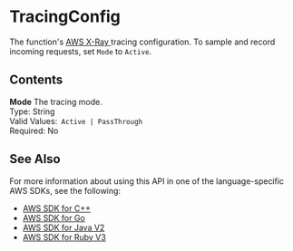 # TracingConfig<a name="API_TracingConfig"></a>

The function's [ AWS X\-Ray ](https://docs.aws.amazon.com/lambda/latest/dg/services-xray.html) tracing configuration\. To sample and record incoming requests, set `Mode` to `Active`\.

## Contents<a name="API_TracingConfig_Contents"></a>

 **Mode**   <a name="SSS-Type-TracingConfig-Mode"></a>
The tracing mode\.  
Type: String  
Valid Values:` Active | PassThrough`   
Required: No

## See Also<a name="API_TracingConfig_SeeAlso"></a>

For more information about using this API in one of the language\-specific AWS SDKs, see the following:
+  [ AWS SDK for C\+\+](https://docs.aws.amazon.com/goto/SdkForCpp/lambda-2015-03-31/TracingConfig) 
+  [ AWS SDK for Go](https://docs.aws.amazon.com/goto/SdkForGoV1/lambda-2015-03-31/TracingConfig) 
+  [ AWS SDK for Java V2](https://docs.aws.amazon.com/goto/SdkForJavaV2/lambda-2015-03-31/TracingConfig) 
+  [ AWS SDK for Ruby V3](https://docs.aws.amazon.com/goto/SdkForRubyV3/lambda-2015-03-31/TracingConfig) 